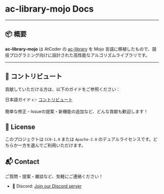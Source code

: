 # ac-library-mojo Docs

---

## 📦 概要

**ac-library-mojo** は AtCoder の [ac-library](https://github.com/atcoder/ac-library) を Mojo 言語に移植したもので、競技プログラミング向けに設計された高性能なアルゴリズムライブラリです。

---

## 🤝 コントリビュート
貢献していただける方は、以下のガイドをご参照ください：

日本語ガイド 👉 [コントリビュート](./contribute)

簡単な修正・Issueの提案・新機能の追加など、どんな貢献も歓迎します！

## 📄 License

このプロジェクトは `CC0-1.0` または `Apache-2.0` のデュアルライセンスです。どちらか一方を選んでご利用いただけます。

## 📬 Contact

ご質問・提案・雑談など、気軽にご連絡ください！

- 💬 Discord: [Join our Discord server](https://discord.gg/wGWCT3Tp7h)
